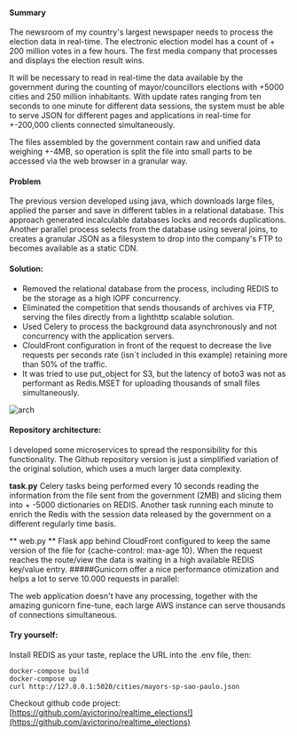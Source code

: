 #### Summary
The newsroom of my country's largest newspaper needs to process the election data in real-time. The electronic election model has a count of + 200 million votes in a few hours. The first media company that processes and displays the election result wins.

It will be necessary to read in real-time the data available by the government during the counting of mayor/councillors elections with +5000 cities and 250 million inhabitants. With update rates ranging from ten seconds to one minute for different data sessions, the system must be able to serve JSON for different pages and applications in real-time for +-200,000 clients connected simultaneously.

The files assembled by the government contain raw and unified data weighing +-4MB, so operation is split the file into small parts to be accessed via the web browser in a granular way.

#### Problem
The previous version developed using java, which downloads large files, applied the parser and save in different tables in a relational database.
This approach generated incalculable databases locks and records duplications. Another parallel process selects from the database using several joins, to creates a granular JSON as a filesystem to drop into the company's FTP to becomes available as a static CDN. 

#### Solution:
* Removed the relational database from the process, including REDIS to be the storage as a high IOPF concurrency.
* Eliminated the competition that sends thousands of archives via FTP, serving the files directly from a lighthttp scalable solution.
* Used Celery to process the background data asynchronously and not concurrency with the application servers.
* ClouldFront configuration in front of the request to decrease the live requests per seconds rate (isn´t included in this example) retaining more than 50% of the traffic.
* It was tried to use put_object for S3, but the latency of boto3 was not as performant as Redis.MSET for uploading thousands of small files simultaneously.

![arch](https://user-images.githubusercontent.com/1752695/113294499-6ecfdf80-92cd-11eb-8264-d1d80f5e4965.jpg)


#### Repository architecture:
I developed some microservices to spread the responsibility for this functionality. The Github repository version is just a simplified variation of the original solution, which uses a much larger data complexity.

**task.py** Celery tasks being performed every 10 seconds reading the information from the file sent from the government (2MB) and slicing them into + -5000 dictionaries on REDIS. Another task running each minute to enrich the Redis with the session data released by the government on a different regularly time basis.

** web.py ** Flask app behind CloudFront configured to keep the same version of the file for {cache-control: max-age 10}. When the request reaches the route/view the data is waiting in a high available REDIS key/value entry. 
#####Gunicorn offer a nice performance otimization and helps a lot to serve 10.000 requests in parallel:
    
The web application doesn't have any processing, together with the amazing gunicorn fine-tune, each large AWS instance can serve thousands of connections simultaneous.
    

#### Try yourself:
Install REDIS as your taste, replace the URL into the .env file, then:
    
    docker-compose build
    docker-compose up
    curl http://127.0.0.1:5020/cities/mayors-sp-sao-paulo.json

Checkout github code project:
[https://github.com/avictorino/realtime_elections!](https://github.com/avictorino/realtime_elections)
 
